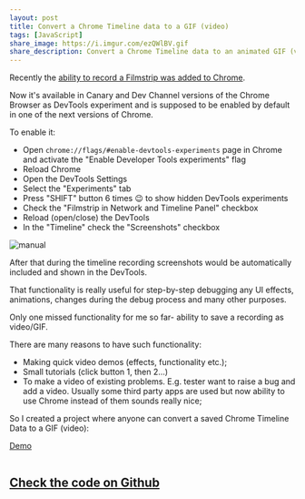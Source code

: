 ```yaml
---
layout: post
title: Convert a Chrome Timeline data to a GIF (video)
tags: [JavaScript]
share_image: https://i.imgur.com/ezQWlBV.gif
share_description: Convert a Chrome Timeline data to an animated GIF (video)
---
```


Recently the [ability to record a Filmstrip was added to Chrome](https://twitter.com/malyw/status/594137242655821826).

Now it's available in Canary and Dev Channel versions of the Chrome Browser as DevTools experiment and is supposed to be enabled by default in one of the next versions of Chrome.

To enable it:

* Open `chrome://flags/#enable-devtools-experiments` page in Chrome and activate the "Enable Developer Tools experiments" flag
* Reload Chrome
* Open the DevTools Settings
* Select the "Experiments" tab
* Press "SHIFT" button 6 times 😉 to show hidden DevTools experiments
* Check the "Filmstrip in Network and Timeline Panel" checkbox
* Reload (open/close) the DevTools
* In the "Timeline" check the "Screenshots" checkbox

<div class="more"></div>

![manual](https://i.imgur.com/0Q2bPXU.gif)

After that during the timeline recording screenshots would be automatically included and shown in the DevTools.

That functionality is really useful for step-by-step debugging any UI effects, animations, changes during the debug process and many other purposes.

Only one missed functionality for me so far- ability to save a recording as video/GIF.

There are many reasons to have such functionality:

* Making quick video demos (effects, functionality etc.);
* Small tutorials (click button 1, then 2...)
* To make a video of existing problems. E.g. tester want to raise a bug and add a video.
Usually some third party apps are used but now ability to use Chrome instead of them sounds really nice;

So I created a project where anyone can convert a saved Chrome Timeline Data to a GIF (video):

<p>
    <a class="sh-btn" flavor="text-width"
       href="{{ site.baseurl }}/demos/chrome-timeline-to-gif/"
       target="_blank">
        Demo
    </a>
</p>

<a href="{{ site.baseurl }}/demos/chrome-timeline-to-gif/">
    <img src="https://i.imgur.com/ezQWlBV.gif" alt="" />
</a>

## [Check the code on Github](https://github.com/malyw/chrome-timeline-to-gif-demo)


